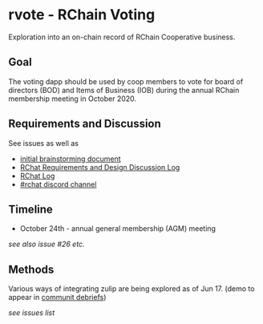 # rvote - RChain Voting

Exploration into an on-chain record of RChain Cooperative business.

## Goal

The voting dapp should be used by coop members to vote for board of directors (BOD) and Items of Business (IOB) during the annual RChain membership meeting in October 2020.

## Requirements and Discussion

See issues as well as
  - [initial brainstorming document](https://docs.google.com/document/d/1jfARb33suC_7AkICblTOFTmKN2mvTu9r7cFRPDKZ6hw/edit#)
  - [RChat Requirements and Design Discussion Log](https://docs.google.com/document/d/1PsPSvUBDQw2EV-L-K52Fmiy01_VtyesIKLMp6Mm-XGw/edit)
  - [RChat Log](https://docs.google.com/document/d/1rDAXC6TcFr4JS7eQti3jjFnf0FJGzwLpq9pnBaLHa30/edit#heading=h.v4jq7ifo127j)
  - [#rchat discord channel](https://discord.com/channels/375365542359465989/717821191728922684)
 

## Timeline

*   October 24th - annual general membership (AGM) meeting

_see also issue #26 etc._


## Methods

Various ways of integrating zulip are being explored as of Jun 17. (demo to appear in [communit debriefs](https://www.youtube.com/watch?v=YW15Fp7q12M&list=PLf2bbiic5ZjCVy9t4vhz4cQTSS6vLQC5R))

_see issues list_
